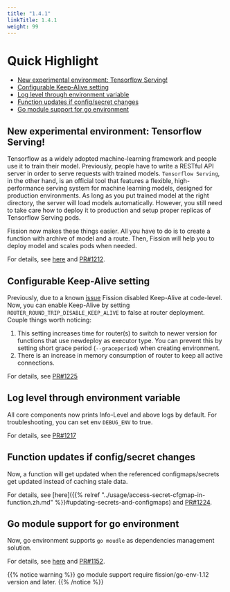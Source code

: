 ```yaml
---
title: "1.4.1"
linkTitle: 1.4.1
weight: 99
---
```


# Quick Highlight

* [New experimental environment: Tensorflow Serving!](#new-experimental-environment-tensorflow-serving)
* [Configurable Keep-Alive setting](#configurable-keep-alive-setting)
* [Log level through environment variable](#log-level-through-environment-variable)
* [Function updates if config/secret changes](#function-updates-if-config-secret-changes)
* [Go module support for go environment](#go-module-support-for-go-environment)

## New experimental environment: Tensorflow Serving! 

Tensorflow as a widely adopted machine-learning framework and people use it to train their model.
Previously, people have to write a RESTful API server in order to serve requests with trained models.
`Tensorflow Serving`, in the other hand, is an official tool that features a flexible, high-performance 
serving system for machine learning models, designed for production environments. As long as you put trained model at the right directory, the server will load models automatically. However, you still need to take care how to deploy it to production and setup proper replicas of Tensorflow Serving pods.  

Fission now makes these things easier. All you have to do is to create a function with archive of model and a route. Then, Fission will help you to deploy model and scales pods when needed.

For details, see [here](https://github.com/fission/fission/tree/master/examples/tensorflow-serving) and [PR#1212](https://github.com/fission/fission/pull/1212).

## Configurable Keep-Alive setting

Previously, due to a known [issue](https://github.com/fission/fission/issues/723#issuecomment-395483957) Fission disabled Keep-Alive at code-level. Now, you can enable Keep-Alive by setting `ROUTER_ROUND_TRIP_DISABLE_KEEP_ALIVE` to false at router deployment. Couple things worth noticing:
 
1. This setting increases time for router(s) to switch to newer version for functions that use newdeploy as executor type. You can prevent this by setting short grace period (`--graceperiod`) when creating environment.
2. There is an increase in memory consumption of router to keep all active connections.

For details, see [PR#1225](https://github.com/fission/fission/pull/1225)

## Log level through environment variable

All core components now prints Info-Level and above logs by default. For troubleshooting, you can set env `DEBUG_ENV` to true. 

For details, see [PR#1217](https://github.com/fission/fission/pull/1217)

## Function updates if config/secret changes

Now, a function will get updated when the referenced configmaps/secrets get updated instead of caching stale data.

For details, see [here]({{% relref "../usage/access-secret-cfgmap-in-function.zh.md" %}}#updating-secrets-and-configmaps) and [PR#1224](https://github.com/fission/fission/pull/1224).

## Go module support for go environment

Now, go environment supports `go moudle` as dependencies management solution.

For details, see [here](https://github.com/fission/fission/tree/master/examples/go/module-example) and [PR#1152](https://github.com/fission/fission/pull/1152).

{{% notice warning %}} 
go module support require fission/go-env-1.12 version and later. 
{{% /notice %}} 
